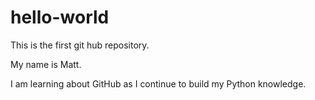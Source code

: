 # hello-world
This is the first git hub repository.

My name is Matt.

I am learning about GitHub as I continue to build my Python knowledge.
